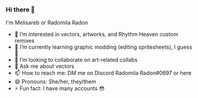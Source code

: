 ### Hi there 👋
I'm Melisareb or Radomila Radon

- 👀 I’m interested in vectors, artworks, and Rhythm Heaven custom remixes
- 🌱 I’m currently learning graphic modding (editing spritesheets), I guess 🤷
- 👯 I’m looking to collaborate on art-related collabs
- 💬 Ask me about vectors
- 📫 How to reach me: DM me on Discord Radomila Radon#0697 or here
- 😄 Pronouns: She/her, they/them
- ⚡ Fun fact: I have many accounts 😳

<!--
**Melisareb/Melisareb** is a ✨ _special_ ✨ repository because its `README.md` (this file) appears on your GitHub profile.
-->
